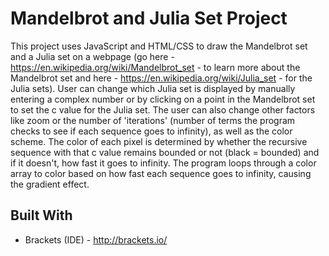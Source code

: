 # Mandelbrot and Julia Set Project

This project uses JavaScript and HTML/CSS to draw the Mandelbrot set and a Julia set on a webpage (go here - https://en.wikipedia.org/wiki/Mandelbrot_set - to learn more about the Mandelbrot set and here - https://en.wikipedia.org/wiki/Julia_set - for the Julia sets). User can change which Julia set is displayed by manually entering a complex number or by clicking on a point in the Mandelbrot set to set the c value for the Julia set. The user can also change other factors like zoom or the number of 'iterations' (number of terms the program checks to see if each sequence goes to infinity), as well as the color scheme. The color of each pixel is determined by whether the recursive sequence with that c value remains bounded or not (black = bounded) and if it doesn't, how fast it goes to infinity. The program loops through a color array to color based on how fast each sequence goes to infinity, causing the gradient effect.


## Built With

* Brackets (IDE) - http://brackets.io/


